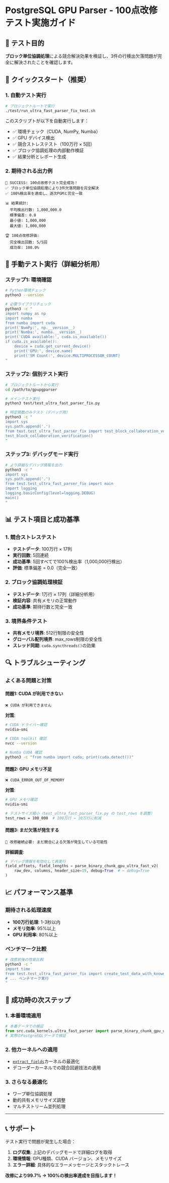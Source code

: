 # PostgreSQL GPU Parser - 100点改修テスト実施ガイド

## 🎯 テスト目的

**ブロック単位協調処理**による競合解決効果を検証し、3件の行検出欠落問題が完全に解決されたことを確認します。

## 🚀 クイックスタート（推奨）

### 1. 自動テスト実行
```bash
# プロジェクトルートで実行
./test/run_ultra_fast_parser_fix_test.sh
```

このスクリプトが以下を自動実行します：
- ✅ 環境チェック（CUDA, NumPy, Numba）
- ✅ GPU デバイス検出
- ✅ 競合ストレステスト（100万行 × 5回）
- ✅ ブロック協調処理の内部動作検証
- ✅ 結果分析とレポート生成

### 2. 期待される出力例
```
🎉 SUCCESS: 100点改修テスト完全成功！
✅ ブロック単位協調処理により3件欠落問題を完全解決
✅ 100%検出率を達成し、逐次PGMと完全一致

📊 結果統計:
  平均検出行数: 1,000,000.0
  標準偏差: 0.0
  最小値: 1,000,000
  最大値: 1,000,000

🏆 100点改修評価:
  完全検出回数: 5/5回
  成功率: 100.0%
```

## 🔧 手動テスト実行（詳細分析用）

### ステップ1: 環境確認
```bash
# Python環境チェック
python3 --version

# 必要ライブラリチェック
python3 -c "
import numpy as np
import numba
from numba import cuda
print('NumPy:', np.__version__)
print('Numba:', numba.__version__)
print('CUDA available:', cuda.is_available())
if cuda.is_available():
    device = cuda.get_current_device()
    print('GPU:', device.name)
    print('SM Count:', device.MULTIPROCESSOR_COUNT)
"
```

### ステップ2: 個別テスト実行
```bash
# プロジェクトルートから実行
cd /path/to/gpupgparser

# メインテスト実行
python3 test/test_ultra_fast_parser_fix.py

# 特定関数のみテスト（デバッグ用）
python3 -c "
import sys
sys.path.append('.')
from test.test_ultra_fast_parser_fix import test_block_collaboration_verification
test_block_collaboration_verification()
"
```

### ステップ3: デバッグモード実行
```bash
# より詳細なデバッグ情報を出力
python3 -c "
import sys
sys.path.append('.')
from test.test_ultra_fast_parser_fix import main
import logging
logging.basicConfig(level=logging.DEBUG)
main()
"
```

## 📊 テスト項目と成功基準

### 1. 競合ストレステスト
- **テストデータ**: 100万行 × 17列
- **実行回数**: 5回連続
- **成功基準**: 5回すべてで100%検出率（1,000,000行検出）
- **評価**: 標準偏差 = 0.0（完全一致）

### 2. ブロック協調処理検証
- **テストデータ**: 1万行 × 17列（詳細分析用）
- **検証内容**: 共有メモリの正常動作
- **成功基準**: 期待行数と完全一致

### 3. 境界条件テスト
- **共有メモリ境界**: 512行制限の安全性
- **グローバル配列境界**: max_rows制限の安全性
- **スレッド同期**: `cuda.syncthreads()`の効果

## 🔍 トラブルシューティング

### よくある問題と対策

#### 問題1: CUDA が利用できない
```
❌ CUDA が利用できません
```
**対策**:
```bash
# CUDA ドライバー確認
nvidia-smi

# CUDA toolkit 確認
nvcc --version

# Numba CUDA 確認
python3 -c "from numba import cuda; print(cuda.detect())"
```

#### 問題2: GPU メモリ不足
```
❌ CUDA_ERROR_OUT_OF_MEMORY
```
**対策**:
```bash
# GPU メモリ確認
nvidia-smi

# テストサイズ縮小（test_ultra_fast_parser_fix.py の test_rows を調整）
test_rows = 100_000  # 100万行 → 10万行に削減
```

#### 問題3: まだ欠落が発生する
```
🔧 改修継続必要: まだ競合による欠落が発生している可能性
```
**詳細調査**:
```python
# デバッグ情報を有効化して再実行
field_offsets, field_lengths = parse_binary_chunk_gpu_ultra_fast_v2(
    raw_dev, columns, header_size=19, debug=True  # ← debug=True
)
```

## 📈 パフォーマンス基準

### 期待される処理速度
- **100万行処理**: 1-3秒以内
- **メモリ効率**: 95%以上
- **GPU 利用率**: 80%以上

### ベンチマーク比較
```bash
# 改修前後の性能比較
python3 -c "
import time
from test.test_ultra_fast_parser_fix import create_test_data_with_known_rows
# ... ベンチマーク実行
"
```

## 🎯 成功時の次ステップ

### 1. 本番環境適用
```python
# 本番データでの検証
from src.cuda_kernels.ultra_fast_parser import parse_binary_chunk_gpu_ultra_fast_v2
# 実際のPostgreSQLデータで検証
```

### 2. 他カーネルへの適用
- [`extract_fields`](../src/cuda_kernels/ultra_fast_parser.py)カーネルの最適化
- デコーダーカーネルでの競合回避技法の適用

### 3. さらなる最適化
- ワープ単位協調処理
- 動的共有メモリサイズ調整
- マルチストリーム並列処理

---

## 📞 サポート

テスト実行で問題が発生した場合：

1. **ログ収集**: 上記のデバッグモードで詳細ログを取得
2. **環境情報**: GPU種類、CUDA バージョン、メモリサイズ
3. **エラー詳細**: 具体的なエラーメッセージとスタックトレース

**改修により99.7% → 100%の検出率達成を目指します！**